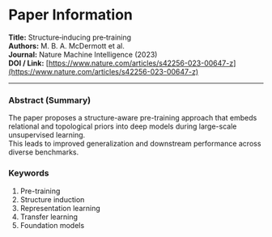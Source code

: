 # Paper Information

**Title:** Structure‑inducing pre‑training  
**Authors:** M. B. A. McDermott et al.  
**Journal:** Nature Machine Intelligence (2023)  
**DOI / Link:** [https://www.nature.com/articles/s42256-023-00647-z](https://www.nature.com/articles/s42256-023-00647-z)

---

### Abstract (Summary)
The paper proposes a structure-aware pre-training approach that embeds relational and topological priors into deep models during large-scale unsupervised learning.  
This leads to improved generalization and downstream performance across diverse benchmarks.

### Keywords
1. Pre-training  
2. Structure induction  
3. Representation learning  
4. Transfer learning  
5. Foundation models
